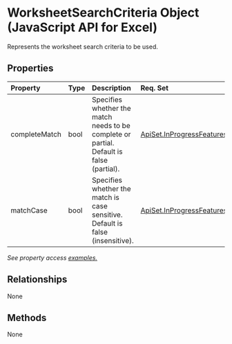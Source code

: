 # WorksheetSearchCriteria Object (JavaScript API for Excel)

Represents the worksheet search criteria to be used.

## Properties

| Property	   | Type	|Description| Req. Set|
|:---------------|:--------|:----------|:----|
|completeMatch|bool|Specifies whether the match needs to be complete or partial. Default is false (partial).|[ApiSet.InProgressFeatures.SearchReplace](../requirement-sets/excel-api-requirement-sets.md)|
|matchCase|bool|Specifies whether the match is case sensitive. Default is false (insensitive).|[ApiSet.InProgressFeatures.SearchReplace](../requirement-sets/excel-api-requirement-sets.md)|

_See property access [examples.](#property-access-examples)_

## Relationships
None


## Methods
None

